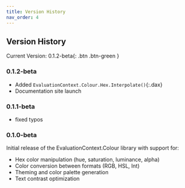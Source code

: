 ```yaml
---
title: Version History
nav_order: 4
---
```


## Version History

Current Version: 0.1.2-beta{: .btn .btn-green }

### 0.1.2-beta

- Added `EvaluationContext.Colour.Hex.Interpolate()`{:.dax}
- Documentation site launch

###  0.1.1-beta

- fixed typos

###  0.1.0-beta

Initial release of the EvaluationContext.Colour library with support for:
- Hex color manipulation (hue, saturation, luminance, alpha)
- Color conversion between formats (RGB, HSL, Int)
- Theming and color palette generation
- Text contrast optimization